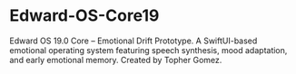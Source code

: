 # Edward-OS-Core19
Edward OS 19.0 Core – Emotional Drift Prototype. A SwiftUI-based emotional operating system featuring speech synthesis, mood adaptation, and early emotional memory. Created by Topher Gomez.

